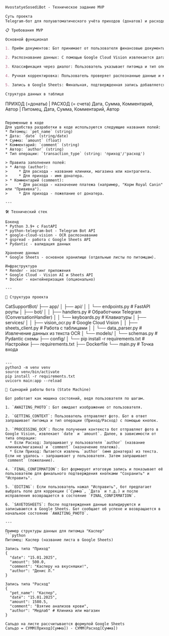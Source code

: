 ```markdown
HvostatyeSosediBot - Техническое задание MVP

Суть проекта
Telegram-бот для полуавтоматического учёта приходов (донатов) и расходов (ветеринарные услуги) с разделением по питомцам и записью в Google Sheets.

📋 Требования MVP

Основной функционал

1. Приём документов: Бот принимает от пользователя финансовые документы в виде фото (чеки, скриншоты).

2. Распознавание данных: С помощью Google Cloud Vision извлекается дата, сумма и текст документа.

3. Классификация через диалог: Пользователь указывает питомца и тип операции (приход/расход) через инлайн-кнопки.

4. Ручная корректировка: Пользователь проверяет распознанные данные и может пошагово их исправить перед сохранением.

5. Запись в Google Sheets: Финальная, подтвержденная запись добавляется в нужный лист (питомца) в общей таблице.

Структура данных в таблице
```

ПРИХОД (=донаты)                | РАСХОД (= счета)
Дата, Сумма, Комментарий, Автор | Питомец, Дата, Сумма, Комментарий, Автор

```

Переменные в коде
Для удобства разработки в коде используются следующие названия полей:
* Питомец: `pet_name` (string)
* Дата: `date` (string/date)
* Сумма: `amount` (float)
* Комментарий: `comment` (string)
* Автор: `author` (string)
* Тип операции: `transaction_type` (string: 'приход'/'расход')

> Правила заполнения полей:
> * Автор (author):
>     * Для расхода - название клиники, магазина или контрагента.
>     * Для прихода - имя донатера.
> * Комментарий (comment):
>     * Для расхода - назначение платежа (например, "Корм Royal Canin" или "Прививка").
>     * Для прихода - пожелание от донатера.

---

🛠 Технический стек

Бэкенд
* Python 3.9+ с FastAPI
* python-telegram-bot - Telegram Bot API
* google-cloud-vision - OCR распознавание
* gspread - работа с Google Sheets API
* Pydantic - валидация данных

Хранение данных
* Google Sheets - основное хранилище (отдельные листы по питомцам).

Инфраструктура
* Render - хостинг приложения
* Google Cloud - Vision AI и Sheets API
* Docker - контейнеризация (опционально)

---

📁 Структура проекта

```

CatSupportBot/
├── app/
│   ├── api/
│   │   └── endpoints.py     \# FastAPI роуты
│   ├── bot/
│   │   ├── handlers.py      \# Обработчики Telegram (ConversationHandler)
│   │   └── keyboards.py     \# Клавиатуры
│   ├── services/
│   │   ├── vision_ocr.py    \# Google Cloud Vision
│   │   ├── sheets_client.py \# Работа с таблицами
│   │   └── data_parser.py   \# Извлечение данных из текста OCR
│   └── models/
│       └── schemas.py       \# Pydantic схемы
├── config/
│   └── pip install -r requirements.txt          \# Настройки
├── requirements.txt
├── Dockerfile
└── main.py                  \# Точка входа

````

---
python3 -m venv venv
source venv/bin/activate
pip install -r requirements.txt
uvicorn main:app --reload

🎯 Сценарий работы бота (State Machine)

Бот работает как машина состояний, ведя пользователя по шагам.

1. `AWAITING_PHOTO`: Бот ожидает изображение от пользователя.

2. `GETTING_CONTEXT`: Пользователь отправляет фото. Бот в ответ запрашивает питомца и тип операции (Приход/Расход) с помощью кнопок.

3. `PROCESSING_OCR`: После получения контекста бот отправляет фото в Google Vision, извлекает `date` и `amount`. Далее, в зависимости от типа операции:
  * Если Расход: Запрашивает у пользователя `author` (название клиники/магазина) и `comment` (назначение платежа).
  * Если Приход: Пытается извлечь `author` (имя донатера) из текста. Если не удалось - запрашивает у пользователя. Затем запрашивает `comment` (пожелание).

4. `FINAL_CONFIRMATION`: Бот формирует итоговую запись и показывает её пользователю для финального подтверждения кнопками "Сохранить" и "Исправить".

5. `EDITING`: Если пользователь нажал "Исправить", бот предлагает выбрать поле для коррекции (`Сумма`, `Дата` и т.д.) и после исправления возвращается в состояние `FINAL_CONFIRMATION`.

6. `SAVETOSHEETS`: После подтверждения данные валидируются и записываются в Google Sheets. Бот сообщает об успехе и возвращается в начальное состояние `AWAITING_PHOTO`.

---

Пример структуры данных для питомца "Каспер"
```python
Питомец: Каспер (название листа в Google Sheets)

Запись типа "Приход"
{
  "date": "15.01.2025",
  "amount": 500.0,
  "comment": "Касперу на вкусняшки!",
  "author": "Денис Л."
}

Запись типа "Расход"
{
  "pet_name": "Каспер",
  "date": "15.01.2025",
  "amount": 1580.5,
  "comment": "Взятие анализов крови",
  "author": "Медлаб" # Клиника или магазин
}

Сальдо на листе рассчитывается формулой Google Sheets
Сальдо = СУММ(Приход[Сумма]) - СУММ(Расход[Сумма])
````




